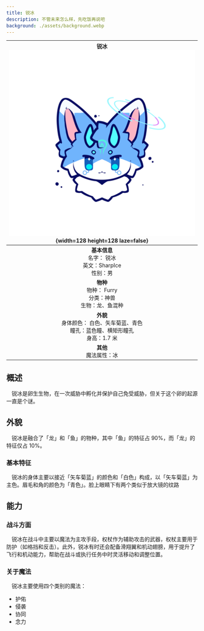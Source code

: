 ```yaml
---
title: 锐冰
description: 不管未来怎么样，先吃饭再说吧
background: ./assets/background.webp
---
```


<div class="float-right ml-5">

| <div align="center">锐冰 <br /> ![角色头像](./assets/avatar.png){width=128 height=128 laze=false}</div> |
| :-----------------------------------------------------------------------------------------------------: |
|                  **基本信息** <br /> 名字： 锐冰 <br /> 英文：SharpIce <br /> 性别：男                  |
|                 **物种** <br /> 物种： Furry <br /> 分类：神兽 <br /> 生物：龙、鱼混种                  |
|   **外貌** <br /> 身体颜色： 白色、矢车菊蓝、青色 <br /> 瞳孔：蓝色瞳、横矩形瞳孔<br /> 身高：1.7 米    |
|                                      **其他** <br /> 魔法属性：冰                                       |

</div>

## 概述

&ensp;&ensp;锐冰是卵生生物，在一次威胁中孵化并保护自己免受威胁，但关于这个卵的起源一直是个谜。

## 外貌

&ensp;&ensp;锐冰是融合了「龙」和「鱼」的物种，其中「鱼」的特征占 90%，而「龙」的特征仅占 10%。

### 基本特征

&ensp;&ensp;锐冰的身体主要以接近「矢车菊蓝」的颜色和「白色」构成，以「矢车菊蓝」为主色。眉毛和角的颜色为「青色」。脸上眼睛下有两个类似于放大镜的纹路

## 能力

### 战斗方面

&ensp;&ensp;锐冰在战斗中主要以魔法为主攻手段，权杖作为辅助攻击的武器，权杖主要用于防护（如格挡和反击）。此外，锐冰有时还会配备滑翔翼和机动翅膀，用于提升了飞行和机动能力，帮助在战斗或执行任务中时灵活移动和调整位置。

### 关于魔法

&ensp;&ensp;锐冰主要使用四个类别的魔法：

- 护佑
- 侵袭
- 协同
- 念力
